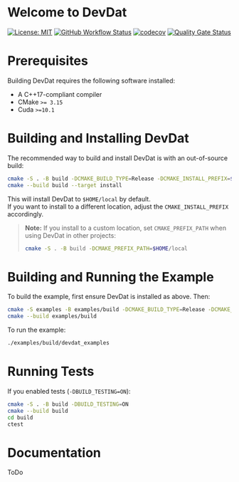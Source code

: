 # Welcome to DevDat

[![License: MIT](https://img.shields.io/badge/License-MIT-yellow.svg)](https://opensource.org/licenses/MIT)
[![GitHub Workflow Status](https://img.shields.io/github/workflow/status/statphysandml/DevDat/CI)](https://github.com/statphysandml/DevDat/actions?query=workflow%3ACI)
[![codecov](https://codecov.io/gh/statphysandml/DevDat/branch/main/graph/badge.svg)](https://codecov.io/gh/statphysandml/DevDat)
[![Quality Gate Status](https://sonarcloud.io/api/project_badges/measure?project=statphysandml_DevDat&metric=alert_status)](https://sonarcloud.io/dashboard?id=statphysandml_DevDat)

# Prerequisites

Building DevDat requires the following software installed:

* A C++17-compliant compiler
* CMake `>= 3.15`
* Cuda `>=10.1`

# Building and Installing DevDat

The recommended way to build and install DevDat is with an out-of-source build:

```sh
cmake -S . -B build -DCMAKE_BUILD_TYPE=Release -DCMAKE_INSTALL_PREFIX=$HOME/local
cmake --build build --target install
```

This will install DevDat to `$HOME/local` by default.  
If you want to install to a different location, adjust the `CMAKE_INSTALL_PREFIX` accordingly.

> **Note:** If you install to a custom location, set `CMAKE_PREFIX_PATH` when using DevDat in other projects:
>
> ```sh
> cmake -S . -B build -DCMAKE_PREFIX_PATH=$HOME/local
> ```

# Building and Running the Example

To build the example, first ensure DevDat is installed as above. Then:

```sh
cmake -S examples -B examples/build -DCMAKE_BUILD_TYPE=Release -DCMAKE_PREFIX_PATH=$HOME/local
cmake --build examples/build
```

To run the example:

```sh
./examples/build/devdat_examples
```

# Running Tests

If you enabled tests (`-DBUILD_TESTING=ON`):

```sh
cmake -S . -B build -DBUILD_TESTING=ON
cmake --build build
cd build
ctest
```
# Documentation

ToDo
